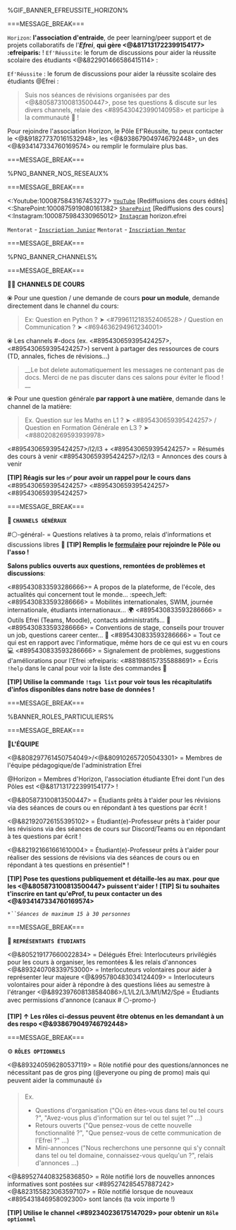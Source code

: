 %GIF_BANNER_EFREUSSITE_HORIZON%

===MESSAGE_BREAK===
 
`Horizon`: **l'association d'entraide**, de peer learning/peer support et de projets collaboratifs de l'***Efrei***, **qui gère <@&817131722399154177> :efreiparis:** ! `Ef'Réussite`: le forum de discussions pour aider la réussite scolaire des étudiants <@&822901466586415114> : 

`Ef'Réussite` : le forum de discussions pour aider la réussite scolaire des étudiants @Efrei :
> Suis nos séances de révisions organisées par des <@&805873100813500447>, pose tes questions & discute sur les divers channels, relaie des <#895430423990140958> et participe à la communauté :100: !

Pour rejoindre l'association Horizon, le Pôle Ef'Réussite, tu peux contacter le <@&918277370161532948>, les <@&938679049746792448>, un des <@&934147334760169574> ou remplir le formulaire plus bas. 
 
===MESSAGE_BREAK===

%PNG_BANNER_NOS_RESEAUX%

===MESSAGE_BREAK===
 
<:Youtube:1000875843167453277> [`YouTube`](https://bit.ly/HorizonYouTube) [Rediffusions des cours édités]
<:SharePoint:1000875919080161382> [`SharePoint`](https://bit.ly/EfRéussiteSP) [Rediffusions des cours] 
<:Instagram:1000875984330965012> [`Instagram`](https://bit.ly/HorizonInstagram) horizon.efrei

`Mentorat` - [`Inscription Junior`](https://bit.ly/HorizonJunior)
`Mentorat` - [`Inscription Mentor`](https://bit.ly/HorizonMentor)
 
===MESSAGE_BREAK===

%PNG_BANNER_CHANNELS%

===MESSAGE_BREAK===

:teacher: __**CHANNELS DE COURS**__

⦿ Pour une question / une demande de cours __pour un module__, demande directement dans le channel du cours: 
> Ex: Question en Python ? ➤ <#799611218352406528> / Question en Communication ? ➤ <#694636294961234001> 

⦿ Les channels #<module>-docs (ex. <#895430659395424257>, <#895430659395424257>) servent à partager des ressources de cours (TD, annales, fiches de révisions...) 
> __Le bot delete automatiquement les messages ne contenant pas de docs. Merci de ne pas discuter dans ces salons pour éviter le flood ! __

⦿ Pour une question générale __par rapport à une matière__, demande dans le channel de la matière: 
> Ex. Question sur les Maths en L1 ? ➤ <#895430659395424257> / Question en Formation Générale en L3 ? ➤ <#880208269593939978>

<#895430659395424257>/l2/l3 + <#895430659395424257> = Résumés des cours à venir <#895430659395424257>/l2/l3 = Annonces des cours à venir 

**[TIP] Réagis sur les :white_check_mark: pour avoir un rappel pour le cours dans** <#895430659395424257> <#895430659395424257> <#895430659395424257>

===MESSAGE_BREAK===
 
__**:book: `CHANNELS GÉNÉRAUX`**__

#:white_circle:-général-<promo> = Questions relatives à ta promo, relais d'informations et discussions libres :speech_balloon: 
**[TIP] Remplis le [formulaire](https://bit.ly/EfRéussiteRecrute) pour rejoindre le Pôle ou l'asso !** 

__Salons publics ouverts aux **questions, remontées de problèmes et discussions**__: 

<#895430833593286666>= A propos de la plateforme, de l'école, des actualités qui concernent tout le monde... :speech_left:
<#895430833593286666> = Mobilités internationales, SWIM, journée internationale, étudiants internationaux... :earth_africa:
<#895430833593286666> = Outils Efrei (Teams, Moodle), contacts administratifs... :school_satchel:
<#895430833593286666> = Conventions de stage, conseils pour trouver un job, questions career center... :briefcase:
<#895430833593286666> = Tout ce qui est en rapport avec l'informatique, même hors de ce qui est vu en cours :computer:
<#895430833593286666> = Signalement de problèmes, suggestions d'améliorations pour l'Efrei  :efreiparis:
<#881986157355888691> = Écris `!help` dans le canal pour voir la liste des commandes :robot:

**[TIP] Utilise la commande `!tags list` pour voir tous les récapitulatifs d'infos disponibles dans notre base de données !**
 
===MESSAGE_BREAK===

%BANNER_ROLES_PARTICULIERS%

===MESSAGE_BREAK===
 
:compass:__**L'ÉQUIPE**__ 

<@&808297761450754049>/<@&809102657205043301> = Membres de l'équipe pédagogique/de l'administration Efrei 

@Horizon = Membres d'Horizon, l'association étudiante Efrei dont l'un des Pôles est <@&817131722399154177> ! 

<@&805873100813500447> = Étudiants prêts à t'aider pour les révisions via des séances de cours ou en répondant à tes questions par écrit ! 

<@&821920726155395102> = Étudiant(e)-Professeur prêts à t'aider pour les révisions via des séances de cours sur Discord/Teams ou en répondant à tes questions par écrit !

<@&821921661661610004> = Étudiant(e)-Professeur prêts à t'aider pour réaliser des sessions de révisions via des séances de cours ou en répondant à tes questions en présentiel* !

**[TIP] Pose tes questions publiquement et détaille-les au max. pour que les <@&805873100813500447> puissent t'aider !**
**[TIP] Si tu souhaites t'inscrire en tant qu'eProf, tu peux contacter  un des <@&934147334760169574>**

*`*``Séances de maximum 15 à 30 personnes`*
 
===MESSAGE_BREAK===
 
🎩 __**`REPRÉSENTANTS ÉTUDIANTS`**__

<@&805219177660022834> = Délégués Efrei: Interlocuteurs privilégiés pour les cours à organiser, les remontées & les relais d'annonces
<@&893240708339753000> = Interlocuteurs volontaires pour aider à représenter leur majeure
<@&995780483034124409> = Interlocuteurs volontaires pour aider à répondre à des questions liées au semestre à l'étranger
<@&892397608138584086>/L1/L2/L3/M1/M2/Spé = Étudiants avec permissions d'annonce (canaux # ⚪-promo-<promo>)

**[TIP] ↑ Les rôles ci-dessus peuvent être obtenus en les demandant à un des respo <@&938679049746792448>**
  
===MESSAGE_BREAK===
 
⚙️ __**`RÔLES OPTIONNELS`**__

<@&893240596280537119> = Rôle notifié pour des questions/annonces ne nécessitant pas de gros ping (@everyone ou ping de promo) mais qui peuvent aider la communauté 👍
> Ex. 
> - Questions d'organisation ("Où en êtes-vous dans tel ou tel cours ?", "Avez-vous plus d'information sur tel ou tel sujet ?" ...)
> - Retours ouverts ("Que pensez-vous de cette nouvelle fonctionnalité ?", "Que pensez-vous de cette communication de l'Efrei ?" ...)
> - Mini-annonces ("Nous recherchons une personne qui s'y connaît dans tel ou tel domaine, connaissez-vous quelqu'un ?", relais d'annonces ...)

<@&895274408325836850> = Rôle notifié lors de nouvelles annonces informatives sont postées sur <#895274285457887242>
<@&823155823063597107> = Rôle notifié lorsque de nouveaux <#895431846958092300> sont lancés (ta voix importe !)

**[TIP] Utilise le channel <#892340236175147029> pour obtenir un `Rôle optionnel`**

